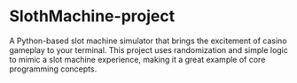 # SlothMachine-project
A Python-based slot machine simulator that brings the excitement of casino gameplay to your terminal. This project uses randomization and simple logic to mimic a slot machine experience, making it a great example of core programming concepts.
